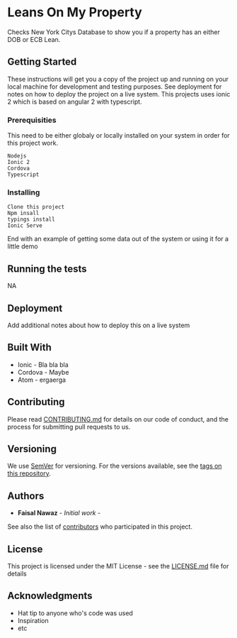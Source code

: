 # Leans On My Property

Checks New York Citys Database to show you if a property has an either DOB or ECB Lean.

## Getting Started

These instructions will get you a copy of the project up and running on your local machine for development and testing purposes. See deployment for notes on how to deploy the project on a live system.
This projects uses ionic 2 which is based on angular 2 with typescript.

### Prerequisities
This need to be either globaly or locally installed on your system in order for this project work.


```
Nodejs
Ionic 2
Cordova
Typescript
```

### Installing


```
Clone this project
Npm insall
typings install
Ionic Serve

```

End with an example of getting some data out of the system or using it for a little demo

## Running the tests

NA


## Deployment

Add additional notes about how to deploy this on a live system

## Built With

* Ionic - Bla bla bla
* Cordova - Maybe
* Atom - ergaerga

## Contributing

Please read [CONTRIBUTING.md](CONTRIBUTING.md) for details on our code of conduct, and the process for submitting pull requests to us.

## Versioning

We use [SemVer](http://semver.org/) for versioning. For the versions available, see the [tags on this repository](https://github.com/Faisalnwz01/Leans_on_property/tags). 

## Authors

* **Faisal Nawaz** - *Initial work* -

See also the list of [contributors](https://github.com/Faisalnwz01/Leans_on_property/contributors) who participated in this project.

## License

This project is licensed under the MIT License - see the [LICENSE.md](LICENSE.md) file for details

## Acknowledgments

* Hat tip to anyone who's code was used
* Inspiration
* etc
